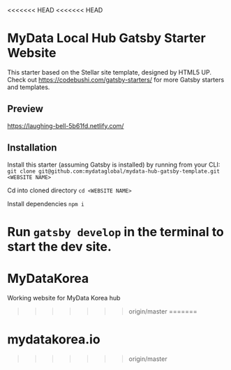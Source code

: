 <<<<<<< HEAD
<<<<<<< HEAD
# MyData Local Hub Gatsby Starter Website

This starter based on the Stellar site template, designed by HTML5 UP. Check out https://codebushi.com/gatsby-starters/ for more Gatsby starters and templates.

## Preview

https://laughing-bell-5b61fd.netlify.com/

## Installation

Install this starter (assuming Gatsby is installed) by running from your CLI:
<br>
`git clone git@github.com:mydataglobal/mydata-hub-gatsby-template.git <WEBSITE NAME>`

Cd into cloned directory `cd <WEBSITE NAME>`

Install dependencies `npm i`

Run `gatsby develop` in the terminal to start the dev site.
=======
# MyDataKorea
Working website for MyData Korea hub
>>>>>>> origin/master
=======
# mydatakorea.io
>>>>>>> origin/master
